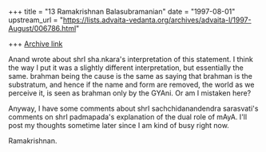 +++
title = "13 Ramakrishnan Balasubramanian"
date = "1997-08-01"
upstream_url = "https://lists.advaita-vedanta.org/archives/advaita-l/1997-August/006786.html"

+++
[Archive link](https://lists.advaita-vedanta.org/archives/advaita-l/1997-August/006786.html)

Anand wrote about shrI sha.nkara's interpretation of this statement. I think
the way I put it was a slightly different interpretation, but essentially the
same. brahman being the cause is the same as saying that brahman is the
substratum, and hence if the name and form are removed, the world as we
perceive it, is seen as brahman only by the GYAni. Or am I mistaken here?

Anyway, I have some comments about shrI sachchidanandendra sarasvati's
comments on shrI padmapada's explanation of the dual role of mAyA. I'll post
my thoughts sometime later since I am kind of busy right now.

Ramakrishnan.

